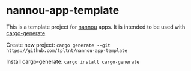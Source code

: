 # nannou-app-template
This is a template project for [nannou](https://nannou.cc/) apps.
It is intended to be used with [cargo-generate](https://github.com/cargo-generate/cargo-generate)

Create new project: `cargo generate --git https://github.com/tpltnt/nannou-app-template`

Install cargo-generate: `cargo install cargo-generate`
